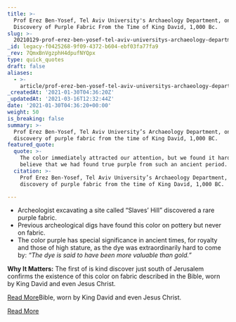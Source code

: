 ```yaml
---
title: >-
  Prof Erez Ben-Yosef, Tel Aviv University's Archaeology Department, on the
  Discovery of Purple Fabric From the Time of King David, 1,000 Bc.
slug: >-
  20210129-prof-erez-ben-yosef-tel-aviv-universitys-archaeology-department-on-the-discovery-of-purple-fabric-from-the-time-of-king-david-1000-bc
_id: legacy-f0425268-9f09-4372-b604-ebf03fa77fa9
_rev: 7QmxBnVgzphH4dpufNYQpx
type: quick_quotes
draft: false
aliases:
  - >-
    article/prof-erez-ben-yosef-tel-aviv-universitys-archaeology-department-on-the-discovery-of-purple-fabric-from-the-time-of-king-david-1000-bc/
_createdAt: '2021-01-30T04:36:20Z'
_updatedAt: '2021-03-16T12:32:44Z'
date: '2021-01-30T04:36:20+00:00'
weight: 50
is_breaking: false
summary: >-
  Prof Erez Ben-Yosef, Tel Aviv University’s Archaeology Department, on the
  discovery of purple fabric from the time of King David, 1,000 BC.
featured_quote:
  quote: >-
    The color immediately attracted our attention, but we found it hard to
    believe that we had found true purple from such an ancient period.
  citation: >-
    Prof Erez Ben-Yosef, Tel Aviv University’s Archaeology Department, on the
    discovery of purple fabric from the time of King David, 1,000 BC.

---
```

* Archeologist excavating a site called “Slaves’ Hill” discovered a rare purple fabric.
* Previous archeological digs have found this color on pottery but never on fabric.
* The color purple has special significance in ancient times, for royalty and those of high stature, as the dye was extraordinarily hard to come by: _“The dye is said to have been more valuable than gold.”_

**Why It Matters:** The first of is kind discover just south of Jerusalem confirms the existence of this color on fabric described in the Bible, worn by King David and even Jesus Christ.

[Read More](https://www.bbc.com/news/world-middle-east-55815820)Bible, worn by King David and even Jesus Christ.

[Read More](https://www.bbc.com/news/world-middle-east-55815820)